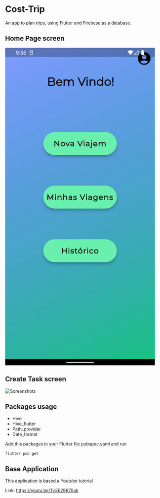 # Cost-Trip

An app to plan trips, using Flutter and Firebase as a database.

## Home Page screen

![Screenshots](./screenshots/home_page.png)


## Create Task screen

![Screenshots](./screenshots/create_task.png)

## Packages usage

* Hive
* Hive_flutter
* Path_provider
* Date_format

Add this packages in your Flutter file pubspec.yaml and run 

```
flutter pub get

```

## Base Application

This application is based a Youtube tutorial

Link: https://youtu.be/Tv3E29870ak

